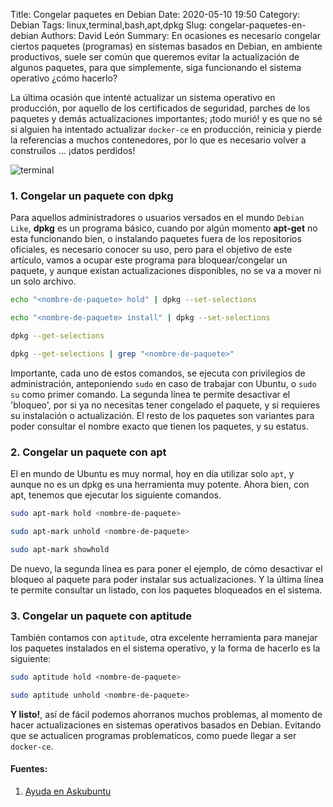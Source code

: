 Title: Congelar paquetes en Debian
Date: 2020-05-10 19:50
Category: Debian
Tags: linux,terminal,bash,apt,dpkg
Slug: congelar-paquetes-en-debian
Authors: David León
Summary: En ocasiones es necesario congelar ciertos paquetes (programas) en sistemas basados en Debian, en ambiente productivos, suele ser común que queremos evitar la actualización de algunos paquetes, para que simplemente, siga funcionando el sistema operativo ¿cómo hacerlo?


La última ocasión que intenté actualizar un sistema operativo en producción, por aquello de los certificados de seguridad, parches de los paquetes y demás actualizaciones importantes; ¡todo murió! y es que no sé si alguien ha intentado actualizar `docker-ce` en producción, reinicia y pierde la referencias a muchos contenedores, por lo que es necesario volver a construilos ... ¡datos perdidos!

![terminal](/theme/assets/img/apt-get-purge-windows.png)

### 1. Congelar un paquete con dpkg

Para aquellos administradores o usuarios versados en el mundo `Debian Like`, **dpkg** es un programa básico, cuando por algún momento **apt-get** no esta funcionando bien, o instalando paquetes fuera de los repositorios oficiales, es necesario conocer su uso, pero para el objetivo de este artículo, vamos a ocupar este programa para bloquear/congelar un paquete, y aunque existan actualizaciones disponibles, no se va a mover ni un solo archivo.

```bash
echo "<nombre-de-paquete> hold" | dpkg --set-selections

echo "<nombre-de-paquete> install" | dpkg --set-selections

dpkg --get-selections

dpkg --get-selections | grep "<nombre-de-paquete>"
```

Importante, cada uno de estos comandos, se ejecuta con privilegios de administración, anteponiendo `sudo` en caso de trabajar con Ubuntu, o `sudo su` como primer comando. La segunda línea te permite desactivar el 'bloqueo', por si ya no necesitas tener congelado el paquete, y si requieres su instalación o actualización. El resto de los paquetes son variantes para poder consultar el nombre exacto que tienen los paquetes, y su estatus.

### 2. Congelar un paquete con apt

El en mundo de Ubuntu es muy normal, hoy en día utilizar solo `apt`, y aunque no es un dpkg es una herramienta muy potente. Ahora bien, con apt, tenemos que ejecutar los siguiente comandos.


```bash
sudo apt-mark hold <nombre-de-paquete>

sudo apt-mark unhold <nombre-de-paquete>

sudo apt-mark showhold
```

De nuevo, la segunda línea es para poner el ejemplo, de cómo desactivar el bloqueo al paquete para poder instalar sus actualizaciones. Y la última línea te permite consultar un listado, con los paquetes bloqueados en el sistema.

### 3. Congelar un paquete con aptitude

También contamos con `aptitude`, otra excelente herramienta para manejar los paquetes instalados en el sistema operativo, y la forma de hacerlo es la siguiente:

```bash
sudo aptitude hold <nombre-de-paquete>

sudo aptitude unhold <nombre-de-paquete>
```

**Y listo!**, así de fácil podemos ahorranos muchos problemas, al momento de hacer actualizaciones en sistemas operativos basados en Debian. Evitando que se actualicen programas problematicos, como puede llegar a ser `docker-ce`.


#### Fuentes:

1. [Ayuda en Askubuntu](hhttps://askubuntu.com/questions/18654/how-to-prevent-updating-of-a-specific-package "How to prevent updating of a specific package?")
